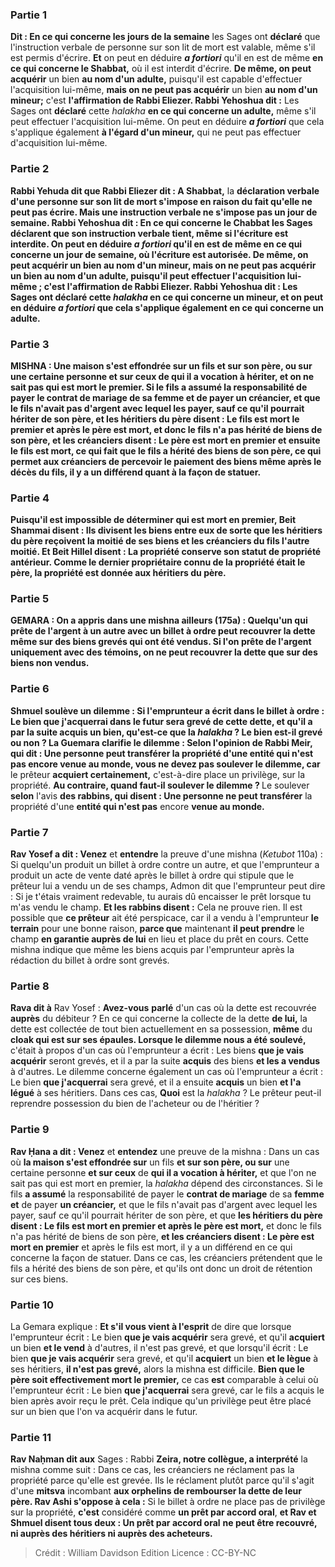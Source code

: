 
### Partie 1
<b>Dit : En ce qui concerne les jours de la semaine</b> les Sages ont <b>déclaré</b> que l'instruction verbale de personne sur son lit de mort est valable, même s'il est permis d'écrire. <b>Et</b> on peut en déduire <b><i>a fortiori</i></b> qu'il en est de même <b>en ce qui concerne le Shabbat,</b> où il est interdit d'écrire. <b>De même, on peut acquérir</b> un bien <b>au nom d'un adulte,</b> puisqu'il est capable d'effectuer l'acquisition lui-même, <b>mais on ne peut pas acquérir</b> un bien <b>au nom d'un mineur;</b> c'est <b>l'affirmation de Rabbi Eliezer. Rabbi Yehoshua dit :</b> Les Sages ont <b>déclaré</b> cette <i>halakha</i> <b>en ce qui concerne un adulte,</b> même s'il peut effectuer l'acquisition lui-même. On peut en déduire <b><i>a fortiori</i></b> que cela s'applique également <b>à l'égard d'un mineur,</b> qui ne peut pas effectuer d'acquisition lui-même.

### Partie 2
<b>Rabbi Yehuda dit que Rabbi Eliezer dit : A Shabbat,</b> la <b>déclaration verbale d'une personne sur son lit de mort <b>s'impose en raison</b> du fait <b>qu'elle ne peut pas écrire. Mais</b> une instruction verbale ne <b>s'impose pas un jour de semaine. Rabbi Yehoshua dit : En ce qui concerne le Chabbat</b> les Sages <b>déclarent</b> que son instruction verbale tient, même si l'écriture est interdite. On peut en déduire <b><i>a fortiori</i></b> qu'il en est de même <b>en ce qui concerne un jour de semaine,</b> où l'écriture est autorisée. <b>De même, on peut acquérir</b> un bien <b>au nom d'un mineur, mais on ne peut pas acquérir</b> un bien <b>au nom d'un adulte,</b> puisqu'il peut effectuer l'acquisition lui-même ; c'est <b>l'affirmation de Rabbi Eliezer. Rabbi Yehoshua dit :</b> Les Sages ont <b>déclaré</b> cette <i>halakha</i> <b>en ce qui concerne un mineur,</b> et on peut en déduire <b><i>a fortiori</i></b> que cela s'applique également <b>en ce qui concerne un adulte.</b>

### Partie 3
<strong>MISHNA :</strong> <b>Une maison s'est effondrée sur</b> un fils <b>et sur son père, ou sur</b> une certaine personne <b>et sur ceux</b> de <b>qui il a vocation à hériter,</b> et on ne sait pas qui est mort le premier. Si le fils <b>a assumé</b> la responsabilité de payer le <b>contrat de mariage</b> de sa <b>femme et</b> de payer <b>un créancier,</b> et que le fils n'avait pas d'argent avec lequel les payer, sauf ce qu'il pourrait hériter de son père, et <b>les héritiers du père disent : Le fils est mort le premier et après le père est mort,</b> et donc le fils n'a pas hérité de biens de son père, <b>et les créanciers disent : Le père est mort en premier et ensuite le fils est mort,</b> ce qui fait que le fils a hérité des biens de son père, ce qui permet aux créanciers de percevoir le paiement des biens même après le décès du fils, il y a un différend quant à la façon de statuer.

### Partie 4
Puisqu'il est impossible de déterminer qui est mort en premier, <b>Beit Shammai disent : Ils divisent</b> les biens entre eux de sorte que les héritiers du père reçoivent la moitié de ses biens et les créanciers du fils l'autre moitié. <b>Et Beit Hillel disent : </b> La <b>propriété</b> conserve <b>son</b> <b>statut de propriété antérieur.</b> Comme le dernier propriétaire connu de la propriété était le père, la propriété est donnée aux héritiers du père.

### Partie 5
<strong>GEMARA :</strong> <b>On a appris</b> dans une mishna <b>ailleurs</b> (175a) : <b>Quelqu'un qui prête</b> de l'argent <b>à un autre avec</b> un <b>billet à ordre peut recouvrer</b> la dette même <b>sur des biens grevés</b> qui ont été vendus. Si l'on prête de l'argent uniquement <b>avec des témoins, on ne peut recouvrer</b> la dette que <b>sur des biens non vendus.</b>

### Partie 6
<b>Shmuel soulève un dilemme :</b> Si l'emprunteur a écrit dans le billet à ordre : Le bien <b>que j'acquerrai</b> dans le futur sera grevé de cette dette, <b>et qu'il</b> a par la suite <b>acquis</b> un bien, <b>qu'est-ce que</b> la <i>halakha</i> ? Le bien est-il grevé ou non ? La Guemara clarifie le dilemme : <b>Selon</b> l'opinion <b>de Rabbi Meir, qui dit : Une personne peut transférer</b> la propriété d'une <b>entité qui n'est pas</b> encore venue au monde, vous ne devez pas soulever le dilemme, car</b> le prêteur <b>acquiert certainement,</b> c'est-à-dire place un privilège, sur la propriété. <b>Au contraire, quand faut-il soulever le dilemme ? </b> Le soulever <b>selon</b> l'avis <b>des rabbins, qui disent : Une personne ne peut transférer</b> la propriété d'une <b>entité qui n'est pas</b> encore <b>venue au monde.</b>

### Partie 7
<b>Rav Yosef a dit : Venez</b> et <b>entendre</b> la preuve d'une mishna (<i>Ketubot</i> 110a) : Si quelqu'un produit un billet à ordre contre un autre, et que l'emprunteur a produit un acte de vente daté après le billet à ordre qui stipule que le prêteur lui a vendu un de ses champs, Admon dit que l'emprunteur peut dire : Si je t'étais vraiment redevable, tu aurais dû encaisser le prêt lorsque tu m'as vendu le champ. <b>Et les rabbins disent :</b> Cela ne prouve rien. Il est possible que <b>ce prêteur</b> ait été perspicace, car il a vendu</b> à l'emprunteur <b>le terrain</b> pour une bonne raison, <b>parce que</b> maintenant <b>il peut prendre</b> le champ <b>en garantie auprès de lui</b> en lieu et place du prêt en cours. Cette mishna indique que même les biens acquis par l'emprunteur après la rédaction du billet à ordre sont grevés.

### Partie 8
<b>Rava dit à</b> Rav Yosef : <b>Avez-vous</b> <b>parlé</b> d'un cas où la dette est recouvrée <b>auprès</b> du débiteur ? En ce qui concerne la collecte de la dette <b>de lui,</b> la dette est collectée de tout bien actuellement en sa possession, <b>même</b> du <b>cloak qui est sur ses épaules. Lorsque le dilemme nous a été soulevé,</b> c'était à propos d'un cas où l'emprunteur a écrit : Les biens <b>que je vais acquérir</b> seront grevés, et il a par la suite <b>acquis</b> des biens <b>et les a vendus</b> à d'autres. Le dilemme concerne également un cas où l'emprunteur a écrit : Le bien <b>que j'acquerrai</b> sera grevé, et il a ensuite <b>acquis</b> un bien <b>et l'a légué</b> à ses héritiers. Dans ces cas, <b>Quoi</b> est la <i>halakha</i> ? Le prêteur peut-il reprendre possession du bien de l'acheteur ou de l'héritier ?

### Partie 9
<b>Rav Ḥana a dit : Venez</b> et <b>entendez</b> une preuve de la mishna : Dans un cas où <b>la maison s'est effondrée sur</b> un fils <b>et sur son père, ou sur</b> une certaine personne <b>et sur ceux</b> de <b>qui il a vocation à hériter,</b> et que l'on ne sait pas qui est mort en premier, la <i>halakha</i> dépend des circonstances. Si le fils <b>a assumé</b> la responsabilité de payer le <b>contrat de mariage</b> de sa <b>femme et</b> de payer <b>un créancier,</b> et que le fils n'avait pas d'argent avec lequel les payer, sauf ce qu'il pourrait hériter de son père, et que <b>les héritiers du père disent : Le fils est mort en premier et après le père est mort,</b> et donc le fils n'a pas hérité de biens de son père, <b>et les créanciers disent : Le père est mort en premier</b> et après le fils est mort, il y a un différend en ce qui concerne la façon de statuer. Dans ce cas, les créanciers prétendent que le fils a hérité des biens de son père, et qu'ils ont donc un droit de rétention sur ces biens.

### Partie 10
La Gemara explique : <b>Et s'il vous vient à l'esprit</b> de dire que lorsque l'emprunteur écrit : Le bien <b>que je vais acquérir</b> sera grevé, et qu'il <b>acquiert</b> un bien <b>et le vend</b> à d'autres, il n'est pas grevé, et que lorsqu'il écrit : Le bien <b>que je vais acquérir</b> sera grevé, et qu'il <b>acquiert</b> un bien <b>et le lègue</b> à ses héritiers, <b>il n'est pas grevé,</b> alors la mishna est difficile. <b>Bien que le père soit effectivement mort le premier,</b> ce cas <b>est</b> comparable à celui où l'emprunteur écrit : Le bien <b>que j'acquerrai</b> sera grevé, car le fils a acquis le bien après avoir reçu le prêt. Cela indique qu'un privilège peut être placé sur un bien que l'on va acquérir dans le futur.

### Partie 11
<b>Rav Naḥman dit aux</b> Sages : Rabbi <b>Zeira, notre collègue, a interprété</b> la mishna comme suit : Dans ce cas, les créanciers ne réclament pas la propriété parce qu'elle est grevée. Ils le réclament plutôt parce qu'il s'agit d'une <b>mitsva</b> incombant <b>aux orphelins de rembourser la dette de leur père. Rav Ashi s'oppose à cela :</b> Si le billet à ordre ne place pas de privilège sur la propriété, <b>c'est</b> considéré comme <b>un prêt par accord oral</b>, <b>et Rav et Shmuel disent tous deux : Un prêt par accord oral</b> <b>ne peut être recouvré, ni auprès des héritiers ni auprès des acheteurs.</b>

>Crédit : William Davidson Edition
>Licence : CC-BY-NC